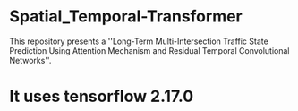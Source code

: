 # Spatial_Temporal-Transformer
This repository presents a ''Long-Term Multi-Intersection Traffic State Prediction Using Attention Mechanism and Residual Temporal Convolutional Networks''.

# It uses tensorflow 2.17.0

